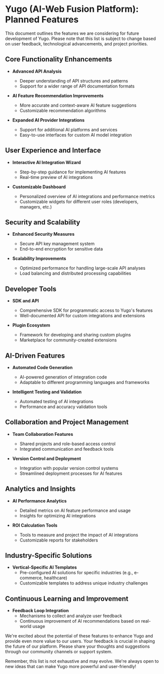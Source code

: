 # Yugo (AI-Web Fusion Platform): Planned Features

This document outlines the features we are considering for future development of Yugo. Please note that this list is subject to change based on user feedback, technological advancements, and project priorities.

## Core Functionality Enhancements

- **Advanced API Analysis**
  - Deeper understanding of API structures and patterns
  - Support for a wider range of API documentation formats

- **AI Feature Recommendation Improvements**
  - More accurate and context-aware AI feature suggestions
  - Customizable recommendation algorithms

- **Expanded AI Provider Integrations**
  - Support for additional AI platforms and services
  - Easy-to-use interfaces for custom AI model integration

## User Experience and Interface

- **Interactive AI Integration Wizard**
  - Step-by-step guidance for implementing AI features
  - Real-time preview of AI integrations

- **Customizable Dashboard**
  - Personalized overview of AI integrations and performance metrics
  - Customizable widgets for different user roles (developers, managers, etc.)

## Security and Scalability

- **Enhanced Security Measures**
  - Secure API key management system
  - End-to-end encryption for sensitive data

- **Scalability Improvements**
  - Optimized performance for handling large-scale API analyses
  - Load balancing and distributed processing capabilities

## Developer Tools

- **SDK and API**
  - Comprehensive SDK for programmatic access to Yugo's features
  - Well-documented API for custom integrations and extensions

- **Plugin Ecosystem**
  - Framework for developing and sharing custom plugins
  - Marketplace for community-created extensions

## AI-Driven Features

- **Automated Code Generation**
  - AI-powered generation of integration code
  - Adaptable to different programming languages and frameworks

- **Intelligent Testing and Validation**
  - Automated testing of AI integrations
  - Performance and accuracy validation tools

## Collaboration and Project Management

- **Team Collaboration Features**
  - Shared projects and role-based access control
  - Integrated communication and feedback tools

- **Version Control and Deployment**
  - Integration with popular version control systems
  - Streamlined deployment processes for AI features

## Analytics and Insights

- **AI Performance Analytics**
  - Detailed metrics on AI feature performance and usage
  - Insights for optimizing AI integrations

- **ROI Calculation Tools**
  - Tools to measure and project the impact of AI integrations
  - Customizable reports for stakeholders

## Industry-Specific Solutions

- **Vertical-Specific AI Templates**
  - Pre-configured AI solutions for specific industries (e.g., e-commerce, healthcare)
  - Customizable templates to address unique industry challenges

## Continuous Learning and Improvement

- **Feedback Loop Integration**
  - Mechanisms to collect and analyze user feedback
  - Continuous improvement of AI recommendations based on real-world usage

We're excited about the potential of these features to enhance Yugo and provide even more value to our users. Your feedback is crucial in shaping the future of our platform. Please share your thoughts and suggestions through our community channels or support system.

Remember, this list is not exhaustive and may evolve. We're always open to new ideas that can make Yugo more powerful and user-friendly!